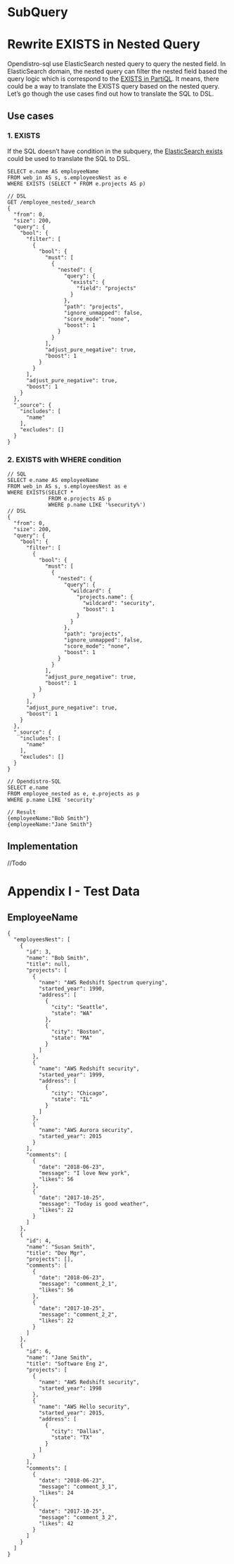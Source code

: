 # SubQuery

# Rewrite EXISTS in Nested Query

Opendistro-sql use ElasticSearch nested query to query the nested field. In ElasticSearch domain, the nested query can filter the nested field based the query logic which is correspond to the [EXISTS in PartiQL](https://partiql.org/tutorial.html#use-case-checking-whether-a-nested-collection-satisfies-a-condition). It means, there could be a way to translate the EXISTS query based on the nested query.
Let’s go though the use cases find out how to translate the SQL to DSL.

## Use cases

### **1.  EXISTS**

If the SQL doesn’t have condition in the subquery, the [ElasticSearch exists](https://www.elastic.co/guide/en/elasticsearch/reference/7.3/query-dsl-exists-query.html) could be used to translate the SQL to DSL.

```
SELECT e.name AS employeeName
FROM web_in AS s, s.employeesNest as e
WHERE EXISTS (SELECT * FROM e.projects AS p)

// DSL
GET /employee_nested/_search
{
  "from": 0,
  "size": 200,
  "query": {
    "bool": {
      "filter": [
        {
          "bool": {
            "must": [
              {
                "nested": {
                  "query": {
                    "exists": {
                      "field": "projects"
                    }
                  },
                  "path": "projects",
                  "ignore_unmapped": false,
                  "score_mode": "none",
                  "boost": 1
                }
              }
            ],
            "adjust_pure_negative": true,
            "boost": 1
          }
        }
      ],
      "adjust_pure_negative": true,
      "boost": 1
    }
  },
  "_source": {
    "includes": [
      "name"
    ],
    "excludes": []
  }
}

```



### **2.  EXISTS with WHERE condition**

```
// SQL
SELECT e.name AS employeeName
FROM web_in AS s, s.employeesNest as e
WHERE EXISTS(SELECT * 
             FROM e.projects AS p 
             WHERE p.name LIKE '%security%')
// DSL
{
  "from": 0,
  "size": 200,
  "query": {
    "bool": {
      "filter": [
        {
          "bool": {
            "must": [
              {
                "nested": {
                  "query": {
                    "wildcard": {
                      "projects.name": {
                        "wildcard": "security",
                        "boost": 1
                      }
                    }
                  },
                  "path": "projects",
                  "ignore_unmapped": false,
                  "score_mode": "none",
                  "boost": 1
                }
              }
            ],
            "adjust_pure_negative": true,
            "boost": 1
          }
        }
      ],
      "adjust_pure_negative": true,
      "boost": 1
    }
  },
  "_source": {
    "includes": [
      "name"
    ],
    "excludes": []
  }
}

// Opendistro-SQL
SELECT e.name 
FROM employee_nested as e, e.projects as p 
WHERE p.name LIKE 'security'

// Result
{employeeName:"Bob Smith"}
{employeeName:"Jane Smith"}
```

## Implementation
//Todo

# Appendix I - Test Data

## EmployeeName

```
{
  "employeesNest": [
    {
      "id": 3,
      "name": "Bob Smith",
      "title": null,
      "projects": [
        {
          "name": "AWS Redshift Spectrum querying",
          "started_year": 1990,
          "address": [
            {
              "city": "Seattle",
              "state": "WA"
            },
            {
              "city": "Boston",
              "state": "MA"
            }
          ]
        },
        {
          "name": "AWS Redshift security",
          "started_year": 1999,
          "address": [
            {
              "city": "Chicago",
              "state": "IL"
            }
          ]
        },
        {
          "name": "AWS Aurora security",
          "started_year": 2015
        }
      ],
      "comments": [
        {
          "date": "2018-06-23",
          "message": "I love New york",
          "likes": 56
        },
        {
          "date": "2017-10-25",
          "message": "Today is good weather",
          "likes": 22
        }
      ]
    },
    {
      "id": 4,
      "name": "Susan Smith",
      "title": "Dev Mgr",
      "projects": [],
      "comments": [
        {
          "date": "2018-06-23",
          "message": "comment_2_1",
          "likes": 56
        },
        {
          "date": "2017-10-25",
          "message": "comment_2_2",
          "likes": 22
        }
      ]
    },
    {
      "id": 6,
      "name": "Jane Smith",
      "title": "Software Eng 2",
      "projects": [
        {
          "name": "AWS Redshift security",
          "started_year": 1998
        },
        {
          "name": "AWS Hello security",
          "started_year": 2015,
          "address": [
            {
              "city": "Dallas",
              "state": "TX"
            }
          ]
        }
      ],
      "comments": [
        {
          "date": "2018-06-23",
          "message": "comment_3_1",
          "likes": 24
        },
        {
          "date": "2017-10-25",
          "message": "comment_3_2",
          "likes": 42
        }
      ]
    }
  ]
}
```